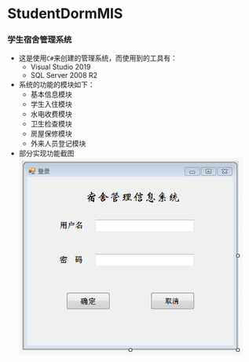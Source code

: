 # StudentDormMIS
### 学生宿舍管理系统
* 这是使用`C#`来创建的管理系统，而使用到的工具有：
  * Visual Studio 2019
  * SQL Server 2008 R2
* 系统的功能的模块如下：
  * 基本信息模块
  * 学生入住模块
  * 水电收费模块
  * 卫生检查模块
  * 房屋保修模块
  * 外来人员登记模块
* 部分实现功能截图
 ![DormImage](https://github.com/mylovehaveadream/StudentDormMIS/blob/master/images/%E6%8D%95%E8%8E%B7.PNG)
